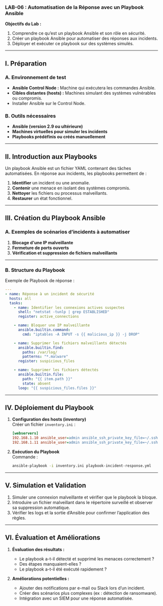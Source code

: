 ### LAB-06 : Automatisation de la Réponse avec un Playbook Ansible  

**Objectifs du Lab :**  
1. Comprendre ce qu’est un playbook Ansible et son rôle en sécurité.  
2. Créer un playbook Ansible pour automatiser des réponses aux incidents.  
3. Déployer et exécuter ce playbook sur des systèmes simulés.  

---

## I. Préparation  

### A. Environnement de test  
- **Ansible Control Node :** Machine qui exécutera les commandes Ansible.  
- **Cibles distantes (hosts) :** Machines simulant des systèmes vulnérables ou compromis.  
- Installer Ansible sur le Control Node.  

### B. Outils nécessaires  
- **Ansible (version 2.9 ou ultérieure)**  
- **Machines virtuelles pour simuler les incidents**  
- **Playbooks prédéfinis ou créés manuellement**  

---

## II. Introduction aux Playbooks  

Un playbook Ansible est un fichier YAML contenant des tâches automatisées. En réponse aux incidents, les playbooks permettent de :  
1. **Identifier** un incident ou une anomalie.  
2. **Contenir** une menace en isolant des systèmes compromis.  
3. **Nettoyer** les fichiers ou processus malveillants.  
4. **Restaurer** un état fonctionnel.  

---

## III. Création du Playbook Ansible  

### A. Exemples de scénarios d’incidents à automatiser  

1. **Blocage d'une IP malveillante**  
2. **Fermeture de ports ouverts**  
3. **Vérification et suppression de fichiers malveillants**  

---

### B. Structure du Playbook  

Exemple de Playbook de réponse :  

```yaml
---
- name: Réponse à un incident de sécurité
  hosts: all
  tasks:
    - name: Identifier les connexions actives suspectes
      shell: "netstat -tunlp | grep ESTABLISHED"
      register: active_connections

    - name: Bloquer une IP malveillante
      ansible.builtin.command:
        cmd: "iptables -A INPUT -s {{ malicious_ip }} -j DROP"

    - name: Supprimer les fichiers malveillants détectés
      ansible.builtin.find:
        paths: /var/log/
        patterns: "*.malware"
      register: suspicious_files

    - name: Supprimer les fichiers détectés
      ansible.builtin.file:
        path: "{{ item.path }}"
        state: absent
      loop: "{{ suspicious_files.files }}"
```  

---

## IV. Déploiement du Playbook  

1. **Configuration des hosts (inventory)**  
   Créer un fichier `inventory.ini` :  

   ```ini
   [webservers]
   192.168.1.10 ansible_user=admin ansible_ssh_private_key_file=~/.ssh/id_rsa
   192.168.1.11 ansible_user=admin ansible_ssh_private_key_file=~/.ssh/id_rsa
   ```  

2. **Exécution du Playbook**  
   Commande :  
   ```bash
   ansible-playbook -i inventory.ini playbook-incident-response.yml
   ```  

---

## V. Simulation et Validation  

1. Simuler une connexion malveillante et vérifier que le playbook la bloque.  
2. Introduire un fichier malveillant dans le répertoire surveillé et observer sa suppression automatique.  
3. Vérifier les logs et la sortie d’Ansible pour confirmer l’application des règles.  

---

## VI. Évaluation et Améliorations  

1. **Évaluation des résultats :**  
   - Le playbook a-t-il détecté et supprimé les menaces correctement ?  
   - Des étapes manquaient-elles ?  
   - Le playbook a-t-il été exécuté rapidement ?  

2. **Améliorations potentielles :**  
   - Ajouter des notifications par e-mail ou Slack lors d’un incident.  
   - Créer des scénarios plus complexes (ex : détection de ransomware).  
   - Intégration avec un SIEM pour une réponse automatisée.  
